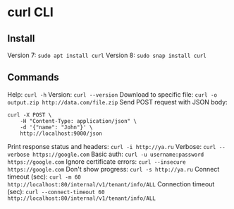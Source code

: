 # curl CLI

## Install
Version 7: `sudo apt install curl`
Version 8: `sudo snap install curl`

## Commands
Help: `curl -h`
Version: `curl --version`
Download to specific file: `curl -o output.zip http://data.com/file.zip`
Send POST request with JSON body:
```
curl -X POST \
	-H "Content-Type: application/json" \
	-d '{"name": "John"}' \
	http://localhost:9000/json
```
Print response status and headers: `curl -i http://ya.ru`
Verbose: `curl --verbose https://google.com`
Basic auth: `curl -u username:password https://google.com`
Ignore certificate errors: `curl --insecure https://google.com`
Don't show progress: `curl -s http://ya.ru`
Connect timeout (sec): `curl -m 60 http://localhost:80/internal/v1/tenant/info/ALL`
Connection timeout (sec): `curl --connect-timeout 60 http://localhost:80/internal/v1/tenant/info/ALL`
